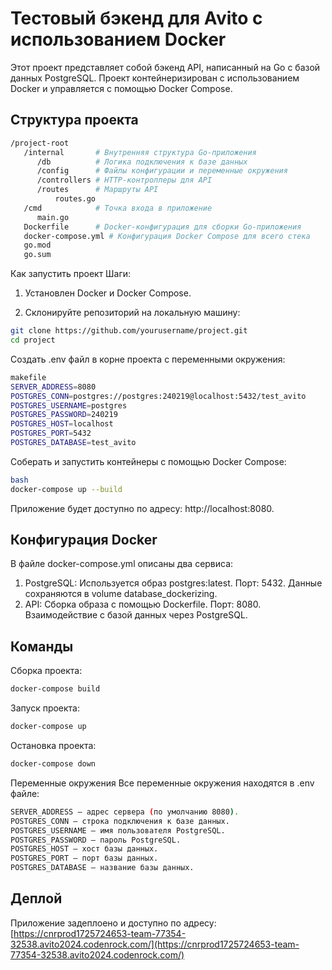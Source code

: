 # Тестовый бэкенд для Avito с использованием Docker

Этот проект представляет собой бэкенд API, написанный на Go с базой данных PostgreSQL. Проект контейнеризирован с использованием Docker и управляется с помощью Docker Compose.

## Структура проекта

```bash
/project-root
   /internal       # Внутренняя структура Go-приложения
      /db          # Логика подключения к базе данных
      /config      # Файлы конфигурации и переменные окружения
      /controllers # HTTP-контроллеры для API
      /routes      # Маршруты API
          routes.go
   /cmd            # Точка входа в приложение
      main.go
   Dockerfile      # Docker-конфигурация для сборки Go-приложения
   docker-compose.yml # Конфигурация Docker Compose для всего стека
   go.mod
   go.sum
```

Как запустить проект
Шаги:

1. Установлен Docker и Docker Compose.

2. Склонируйте репозиторий на локальную машину:

```bash
git clone https://github.com/yourusername/project.git
cd project
```

Создать .env файл в корне проекта с переменными окружения:

```bash
makefile
SERVER_ADDRESS=8080
POSTGRES_CONN=postgres://postgres:240219@localhost:5432/test_avito
POSTGRES_USERNAME=postgres
POSTGRES_PASSWORD=240219
POSTGRES_HOST=localhost
POSTGRES_PORT=5432
POSTGRES_DATABASE=test_avito
```

Соберать и запустить контейнеры с помощью Docker Compose:

```bash
bash
docker-compose up --build
```

Приложение будет доступно по адресу: http://localhost:8080.

## Конфигурация Docker

В файле docker-compose.yml описаны два сервиса:

1. PostgreSQL:
   Используется образ postgres:latest.
   Порт: 5432.
   Данные сохраняются в volume database_dockerizing.
2. API:
   Сборка образа с помощью Dockerfile.
   Порт: 8080.
   Взаимодействие с базой данных через PostgreSQL.

## Команды

Сборка проекта:

```bash
docker-compose build
```

Запуск проекта:

```bash
docker-compose up
```

Остановка проекта:

```bash
docker-compose down
```

Переменные окружения
Все переменные окружения находятся в .env файле:

```bash
SERVER_ADDRESS — адрес сервера (по умолчанию 8080).
POSTGRES_CONN — строка подключения к базе данных.
POSTGRES_USERNAME — имя пользователя PostgreSQL.
POSTGRES_PASSWORD — пароль PostgreSQL.
POSTGRES_HOST — хост базы данных.
POSTGRES_PORT — порт базы данных.
POSTGRES_DATABASE — название базы данных.
```

## Деплой

Приложение задеплоено и доступно по адресу:
[https://cnrprod1725724653-team-77354-32538.avito2024.codenrock.com/](https://cnrprod1725724653-team-77354-32538.avito2024.codenrock.com/)
